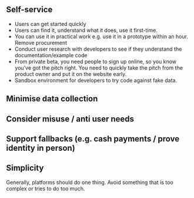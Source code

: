 <!-- TITLE: Good Platforms -->
<!-- SUBTITLE: A quick summary of Good Platforms -->

## Self-service

* Users can get started quickly
* Users can find it, understand what it does, use it first-time.
* You can use it in practical work e.g. use it in a prototype within an hour.
Remove procurement
* Conduct user research with developers to see if they understand the documentation/example code
* From private beta, you need people to sign up online, so you know you’ve got the pitch right. You need to quickly take the pitch from the product owner and put it on the website early.
* Sandbox environment for developers to try code against fake data.



## Minimise data collection

## Consider misuse / anti user needs 

## Support fallbacks (e.g. cash payments / prove identity in person)

## Simplicity

Generally, platforms should do one thing. Avoid something that is too complex or tries to do too much.

